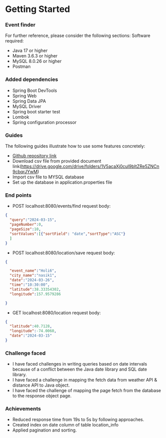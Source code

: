 # Getting Started

### Event finder
For further reference, please consider the following sections:
Software required:
* Java 17 or higher
* Maven 3.6.3 or higher
* MySQL 8.0.26 or higher
* Postman

### Added dependencies
* Spring Boot DevTools
* Spring Web
* Spring Data JPA
* MySQL Driver
* Spring boot starter test
* Lombok
* Spring configuration processor

### Guides
The following guides illustrate how to use some features concretely:

* [Github repository link](https://github.com/sonali-2507/eventFinder/tree/main/location)
* Download csv file from provided document link(https://drive.google.com/drive/folders/1V5acaXj0cuI9bItZRe5ZNCn9cbqrJYwM)
* Import csv file to MYSQL database
* Set up the database in application.properties file


### End points
* POST localhost:8080/events/find
request body:
```json
{
  "query":"2024-03-15",
  "pageNumber":0,
  "pageSize":10,
  "sortValues":[{"sortField": "date","sortType":"ASC"}
  ]
}
```
* POST localhost:8080/location/save
request body:
```json
{

  "event_name":"Holi6",
  "city_name":"nasik1",
  "date":"2024-03-26",
  "time":"10:30:00",
  "latitude":38.33354302,
  "longitude":157.9579286

}
```
* GET localhost:8080/location
request body:
```json
{
  "latitude":40.7128,
  "longitude":-74.0060,
  "date":"2024-03-15"
}
```
### Challenge faced
* I have faced challenges in writing queries based on date intervals because of a conflict between the Java date library and SQL date library.
* I have faced a challenge in mapping the fetch data from weather API & distance API to Java object.
* I have faced the challenge of mapping the page fetch from the database to the response object page.
### Achievements
* Reduced response time from 19s to 5s by following approaches.
* Created index on date column of table location_info 
* Applied pagination and sorting.


